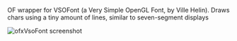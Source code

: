 OF wrapper for VSOFont (a Very Simple OpenGL Font, by Ville Helin). Draws chars using a tiny amount of lines, similar to seven-segment displays

![ofxVsoFont screenshot](http://farm9.staticflickr.com/8025/7268321578_9ae8f97903_o.png)

